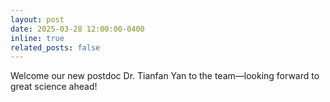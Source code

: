 ```yaml
---
layout: post
date: 2025-03-28 12:00:00-0400
inline: true
related_posts: false
---
```


Welcome our new postdoc Dr. Tianfan Yan to the team—looking forward to great science ahead! 